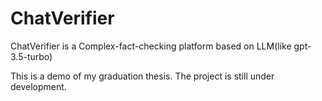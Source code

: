 # ChatVerifier
ChatVerifier is a Complex-fact-checking platform based on LLM(like gpt-3.5-turbo)

This is a demo of my graduation thesis. The project is still under development.

